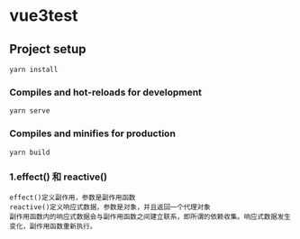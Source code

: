 # vue3test

## Project setup
```
yarn install
```

### Compiles and hot-reloads for development
```
yarn serve
```

### Compiles and minifies for production
```
yarn build
```

### 1.effect() 和 reactive()
```
effect()定义副作用，参数是副作用函数
reactive()定义响应式数据，参数是对象，并且返回一个代理对象
副作用函数内的响应式数据会与副作用函数之间建立联系，即所谓的依赖收集。响应式数据发生变化，副作用函数重新执行。
```
